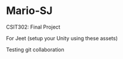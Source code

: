 # Mario-SJ
CSIT302: Final Project 

For Jeet (setup your Unity using these assets)

Testing git collaboration